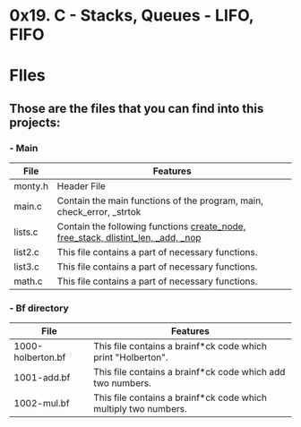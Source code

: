 # 0x19. C - Stacks, Queues - LIFO, FIFO

# FIles

## Those are the files that you can find into this projects:

### - Main

| File | Features |
| ------ | ------ |
| monty.h | Header File |
| main.c | Contain the main functions of the program, main, check_error, _strtok |
| lists.c | Contain the following functions [create_node, free_stack, dlistint_len, _add, _nop](https://github.com/FatChicken277/monty/blob/master/lists.c) |
| list2.c | This file contains a part of necessary functions. |
| list3.c | This file contains a part of necessary functions. |
| math.c | This file contains a part of necessary functions. |

### - Bf directory

| File | Features |
| ------ | ------ |
| 1000-holberton.bf | This file contains a brainf*ck code which print "Holberton". |
| 1001-add.bf | This file contains a brainf*ck code which add two numbers. |
| 1002-mul.bf | This file contains a brainf*ck code which multiply two numbers. |